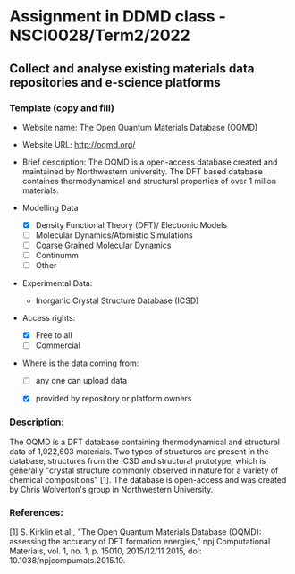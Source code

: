 # Assignment in DDMD class - NSCI0028/Term2/2022

## Collect and analyse existing materials data repositories and e-science platforms 

### Template (copy and fill) 
* Website name: The Open Quantum Materials Database (OQMD)
* Website URL: http://oqmd.org/
* Brief description: The OQMD is a open-access database created and maintained by Northwestern university. The DFT based database containes thermodynamical and structural properties of over 1 millon materials.
* Modelling Data 
  - [X] Density Functional Theory (DFT)/ Electronic Models
  - [ ] Molecular Dynamics/Atomistic Simulations
  - [ ] Coarse Grained Molecular Dynamics
  - [ ] Continumm 
  - [ ] Other

* Experimental Data: 
  * Inorganic Crystal Structure Database (ICSD)

* Access rights: 
  - [X] Free to all 
  - [ ] Commercial 
* Where is the data coming from:  
  - [ ] any one can upload data 
  - [X] provided by repository or platform owners
 
 
 ### Description:
The OQMD is a DFT database containing thermodynamical and structural data of 1,022,603 materials. Two types of structures are present in the database, structures from the ICSD and structural prototype, which is generally "crystal structure commonly observed in nature for a variety of chemical compositions" [1]. The database is open-access and was created by  Chris Wolverton's group in Northwestern University.

 ### References:
 [1] S. Kirklin et al., "The Open Quantum Materials Database (OQMD): assessing the accuracy of DFT formation energies," npj Computational Materials, vol. 1, no. 1, p. 15010, 2015/12/11 2015, doi: 10.1038/npjcompumats.2015.10.
